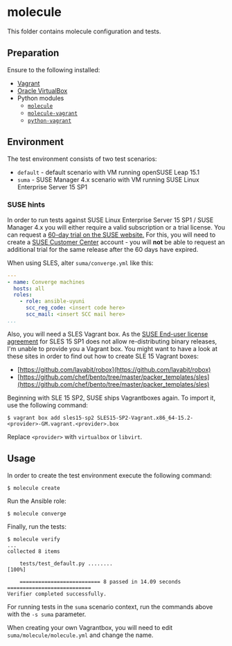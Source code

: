 # molecule

This folder contains molecule configuration and tests.

## Preparation

Ensure to the following installed:

- [Vagrant](https://vagrantup.com)
- [Oracle VirtualBox](https://virtualbox.org)
- Python modules
  - [`molecule`](https://pypi.org/project/molecule/)
  - [`molecule-vagrant`](https://pypi.org/project/molecule-vagrant/)
  - [`python-vagrant`](https://pypi.org/project/python-vagrant/)

## Environment

The test environment consists of two test scenarios:

- `default` - default scenario with VM running openSUSE Leap 15.1
- `suma` - SUSE Manager 4.x scenario with VM running SUSE Linux Enterprise Server 15 SP1

### SUSE hints

In order to run tests against SUSE Linux Enterprise Server 15 SP1 / SUSE Manager 4.x you will either require a valid subscription or a trial license.
You can request a [60-day trial on the SUSE website.](https://www.suse.com/products/suse-manager/download/)
For this, you will need to create a [SUSE Customer Center](https://scc.suse.com) account - you will **not** be able to request an additional trial for the same release after the 60 days have expired.

When using SLES, alter ``suma/converge.yml`` like this:

```yml
---
- name: Converge machines
  hosts: all
  roles:
    - role: ansible-uyuni
      scc_reg_code: <insert code here>
      scc_mail: <insert SCC mail here>
...
```

Also, you will need a SLES Vagrant box. As the [SUSE End-user license agreement](https://www.suse.com/licensing/eula/download/sles/sles15sp1-en-us.pdf) for SLES 15 SP1 does not allow re-distributing binary releases, I'm unable to provide you a Vagrant box.
You might want to have a look at these sites in order to find out how to create SLE 15 Vagrant boxes:

- [https://github.com/lavabit/robox](https://github.com/lavabit/robox)
- [https://github.com/chef/bento/tree/master/packer_templates/sles](https://github.com/chef/bento/tree/master/packer_templates/sles)

Beginning with SLE 15 SP2, SUSE ships Vagrantboxes again. To import it, use the following command:

```shell
$ vagrant box add sles15-sp2 SLES15-SP2-Vagrant.x86_64-15.2-<provider>-GM.vagrant.<provider>.box
```

Replace `<provider>` with `virtualbox` or `libvirt`.

## Usage

In order to create the test environment execute the following command:

```shell
$ molecule create
```

Run the Ansible role:

```shell
$ molecule converge
```

Finally, run the tests:

```shell
$ molecule verify
...
collected 8 items

    tests/test_default.py ........                                           [100%]

    ========================== 8 passed in 14.09 seconds ===========================
Verifier completed successfully.
```

For running tests in the `suma` scenario context, run the commands above with the `-s suma` parameter.

When creating your own Vagrantbox, you will need to edit `suma/molecule/molecule.yml` and change the name.
